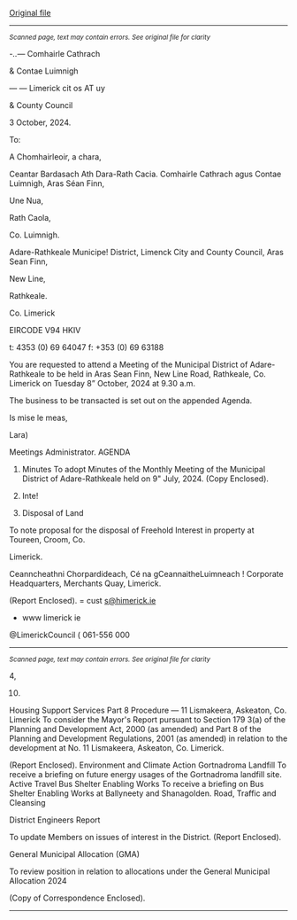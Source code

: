 [Original file](https://www.limerick.ie/sites/default/files/media/documents/2024-10/00-agenda-8th-october-2024.pdf)

---
*<small>Scanned page, text may contain errors. See original file for clarity</small>*  

-_..—_ Comhairle Cathrach

& Contae Luimnigh

— — Limerick cit
os AT uy

& County Council

3 October, 2024.

To:

A Chomhairleoir, a chara,

Ceantar Bardasach Ath Dara-Rath Cacia.
Comhairle Cathrach agus Contae Luimnigh,
Aras Séan Finn,

Une Nua,

Rath Caola,

Co. Luimnigh.

Adare-Rathkeale Municipe! District,
Limenck City and County Council,
Aras Sean Finn,

New Line,

Rathkeale.

Co. Limerick

EIRCODE V94 HKIV

t: 4353 (0) 69 64047
f: +353 (0) 69 63188

You are requested to attend a Meeting of the Municipal District of Adare-Rathkeale to be held in
Aras Sean Finn, New Line Road, Rathkeale, Co. Limerick on Tuesday 8” October, 2024 at 9.30 a.m.

The business to be transacted is set out on the appended Agenda.

Is mise le meas,

Lara)

Meetings Administrator.
AGENDA
1. Minutes
To adopt Minutes of the Monthly Meeting of the Municipal District of Adare-Rathkeale held
on 9" July, 2024.
(Copy Enclosed).
2. Inte!

3. Disposal of Land

To note proposal for the disposal of Freehold Interest in property at Toureen, Croom, Co.

Limerick.

Ceanncheathni Chorpardideach, Cé na gCeannaitheLuimneach !
Corporate Headquarters, Merchants Quay, Limerick.

(Report Enclosed).
= cust s@himerick.ie
- www limerick ie

@LimerickCouncil
( 061-556 000


---
*<small>Scanned page, text may contain errors. See original file for clarity</small>*  

4,

10.

Housing Support Services
Part 8 Procedure — 11 Lismakeera, Askeaton, Co. Limerick
To consider the Mayor's Report pursuant to Section 179 3(a) of the Planning and
Development Act, 2000 (as amended) and Part 8 of the Planning and Development
Regulations, 2001 (as amended) in relation to the development at No. 11 Lismakeera,
Askeaton, Co. Limerick.

(Report Enclosed).
Environment and Climate Action
Gortnadroma Landfill
To receive a briefing on future energy usages of the Gortnadroma landfill site.
Active Travel
Bus Shelter Enabling Works
To receive a briefing on Bus Shelter Enabling Works at Ballyneety and Shanagolden.
Road, Traffic and Cleansing

District Engineers Report

To update Members on issues of interest in the District.
(Report Enclosed).

General Municipal Allocation (GMA)

To review position in relation to allocations under the General Municipal Allocation 2024

(Copy of Correspondence Enclosed).


---
